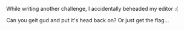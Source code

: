 While writing another challenge, I accidentally beheaded my editor :(

Can you geit gud and put it's head back on? Or just get the flag...
